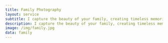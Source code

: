 ```yaml
---
title: Family Photography
layout: service
subtitle: I capture the beauty of your family, creating timeless memories that you'll cherish forever.
description: I capture the beauty of your family, creating timeless memories that you'll cherish forever.
image: /img/family.jpg
data: family
---
```


<!-- This page uses the family.yaml data file for content -->
